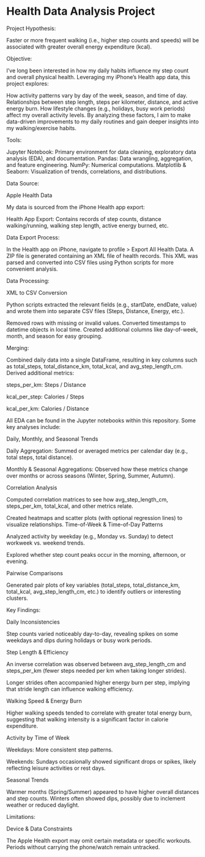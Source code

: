 
# Health Data Analysis Project

Project Hypothesis:

Faster or more frequent walking (i.e., higher step counts and speeds) will be associated with greater overall energy expenditure (kcal).

Objective:

I’ve long been interested in how my daily habits influence my step count and overall physical health. Leveraging my iPhone’s Health app data, this project explores:

How activity patterns vary by day of the week, season, and time of day.
Relationships between step length, steps per kilometer, distance, and active energy burn.
How lifestyle changes (e.g., holidays, busy work periods) affect my overall activity levels.
By analyzing these factors, I aim to make data-driven improvements to my daily routines and gain deeper insights into my walking/exercise habits.

Tools:

Jupyter Notebook: Primary environment for data cleaning, exploratory data analysis (EDA), and documentation.
Pandas: Data wrangling, aggregation, and feature engineering.
NumPy: Numerical computations.
Matplotlib & Seaborn: Visualization of trends, correlations, and distributions.

Data Source:

Apple Health Data

My data is sourced from the iPhone Health app export:

Health App Export: Contains records of step counts, distance walking/running, walking step length, active energy burned, etc.

Data Export Process:

In the Health app on iPhone, navigate to profile > Export All Health Data.
A ZIP file is generated containing an XML file of health records.
This XML was parsed and converted into CSV files using Python scripts for more convenient analysis.

Data Processing:

XML to CSV Conversion

Python scripts extracted the relevant fields (e.g., startDate, endDate, value) and wrote them into separate CSV files (Steps, Distance, Energy, etc.).

Removed rows with missing or invalid values.
Converted timestamps to datetime objects in local time.
Created additional columns like day-of-week, month, and season for easy grouping.

Merging:

Combined daily data into a single DataFrame, resulting in key columns such as total_steps, total_distance_km, total_kcal, and avg_step_length_cm.
Derived additional metrics:

steps_per_km: Steps / Distance

kcal_per_step: Calories / Steps

kcal_per_km: Calories / Distance

All EDA can be found in the Jupyter notebooks within this repository. Some key analyses include:

Daily, Monthly, and Seasonal Trends

Daily Aggregation: Summed or averaged metrics per calendar day (e.g., total steps, total distance).

Monthly & Seasonal Aggregations: Observed how these metrics change over months or across seasons (Winter, Spring, Summer, Autumn).

Correlation Analysis

Computed correlation matrices to see how avg_step_length_cm, steps_per_km, total_kcal, and other metrics relate.

Created heatmaps and scatter plots (with optional regression lines) to visualize relationships.
Time-of-Week & Time-of-Day Patterns

Analyzed activity by weekday (e.g., Monday vs. Sunday) to detect workweek vs. weekend trends.

Explored whether step count peaks occur in the morning, afternoon, or evening.

Pairwise Comparisons

Generated pair plots of key variables (total_steps, total_distance_km, total_kcal, avg_step_length_cm, etc.) to identify outliers or interesting clusters.

Key Findings:

Daily Inconsistencies

Step counts varied noticeably day-to-day, revealing spikes on some weekdays and dips during holidays or busy work periods.

Step Length & Efficiency

An inverse correlation was observed between avg_step_length_cm and steps_per_km (fewer steps needed per km when taking longer strides).

Longer strides often accompanied higher energy burn per step, implying that stride length can influence walking efficiency.

Walking Speed & Energy Burn

Higher walking speeds tended to correlate with greater total energy burn, suggesting that walking intensity is a significant factor in calorie expenditure.

Activity by Time of Week

Weekdays: More consistent step patterns.

Weekends: Sundays occasionally showed significant drops or spikes, likely reflecting leisure activities or rest days.

Seasonal Trends

Warmer months (Spring/Summer) appeared to have higher overall distances and step counts.
Winters often showed dips, possibly due to inclement weather or reduced daylight.

Limitations:

Device & Data Constraints

The Apple Health export may omit certain metadata or specific workouts.
Periods without carrying the phone/watch remain untracked.